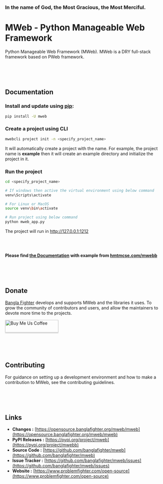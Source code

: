 ### In the name of God, the Most Gracious, the Most Merciful.

# MWeb - Python Manageable Web Framework
Python Manageable Web Framework (MWeb). MWeb is a DRY full-stack framework based on PWeb framework.


<br/><br/><br/>
## Documentation

### Install and update using [pip](https://pip.pypa.io/en/stable/getting-started/):
```bash
pip install -U mweb
```

### Create a project using CLI
```bash
mwebcli project init -n <specify_project_name>
```
It will automatically create a project with the name. For example, the project name is **example** then it will create
an example directory and initialize the project in it.

### Run the project 
```bash
cd <specify_project_name>

# If windows then active the virtual environment using below command
venv\Scripts\activate

# For Linux or MacOS
source venv\bin\activate

# Run project using below command
python mweb_app.py
```
The project will run in http://127.0.0.1:1212



<br/><br/>

**Please find [the Documentation]() with example from [hmtmcse.com/mwebb]()**


<br/><br/><br/>
## Donate
[Bangla Fighter](https://www.banglafighter.com/) develops and supports MWeb and the libraries it uses. To grow
the community of contributors and users, and allow the maintainers to devote more time to the projects.

<a target="_blank" href="https://www.buymeacoffee.com/banglafighter" target="_blank"><img src="https://www.buymeacoffee.com/assets/img/custom_images/orange_img.png" alt="Buy Me Us Coffee" style="height: 41px !important;width: 174px !important;box-shadow: 0px 3px 2px 0px rgba(190, 190, 190, 0.5) !important;-webkit-box-shadow: 0px 3px 2px 0px rgba(190, 190, 190, 0.5) !important;" ></a>


<br/><br/><br/>
## Contributing
For guidance on setting up a development environment and how to make a contribution to MWeb, see the contributing guidelines.


<br/><br/><br/>
## Links
* **Changes :** [https://opensource.banglafighter.org/mweb/mweb](https://opensource.banglafighter.org/mweb/mweb)
* **PyPI Releases :** [https://pypi.org/project/mweb](https://pypi.org/project/mwebb)
* **Source Code :** [https://github.com/banglafighter/mweb](https://github.com/banglafighter/mweb)
* **Issue Tracker :** [https://github.com/banglafighter/mweb/issues](https://github.com/banglafighter/mweb/issues)
* **Website :** [https://www.problemfighter.com/open-source](https://www.problemfighter.com/open-source)

